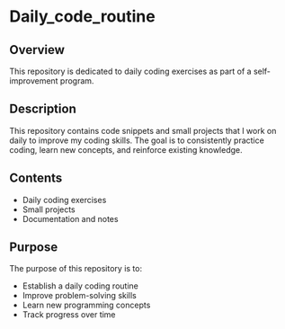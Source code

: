 # Daily_code_routine

## Overview
This repository is dedicated to daily coding exercises as part of a self-improvement program.

## Description
This repository contains code snippets and small projects that I work on daily to improve my coding skills. The goal is to consistently practice coding, learn new concepts, and reinforce existing knowledge.

## Contents
- Daily coding exercises
- Small projects
- Documentation and notes

## Purpose
The purpose of this repository is to:
- Establish a daily coding routine
- Improve problem-solving skills
- Learn new programming concepts
- Track progress over time

